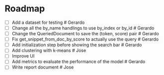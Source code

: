 # Roadmap
- [ ] Add a dataset for testing # Gerardo
- [ ] Change all the by_name handlings to use by_index or by_id # Gerardo
- [ ] Change the QueriedDocument to save the (token, score) pair # Gerardo
- [ ] Fix get_snippet_from_doc_by_score to actually use the query # Gerardo
- [ ] Add initialization step before showing the search bar # Gerardo
- [ ] Add clustering with k-means # Jose
- [ ] Improve UI
- [ ] Add metrics to evaluate the performance of the model # Gerardo
- [ ] Write report document # Jose
